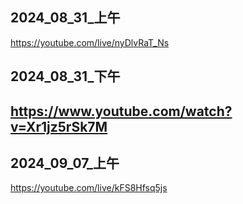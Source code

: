 ## 2024_08_31_上午
https://youtube.com/live/nyDlvRaT_Ns

## 2024_08_31_下午
https://www.youtube.com/watch?v=Xr1jz5rSk7M
---
## 2024_09_07_上午
https://youtube.com/live/kFS8Hfsq5js
